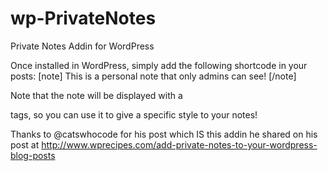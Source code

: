 wp-PrivateNotes
===============

Private Notes Addin for WordPress

Once installed in WordPress, simply add the following shortcode in your posts:
[note]
This is a personal note that only admins can see!
[/note]

Note that the note will be displayed with a <div class="note"></div> tags, so you can use it to give a specific style to your notes!

Thanks to @catswhocode for his post which IS this addin he shared on his post at http://www.wprecipes.com/add-private-notes-to-your-wordpress-blog-posts
